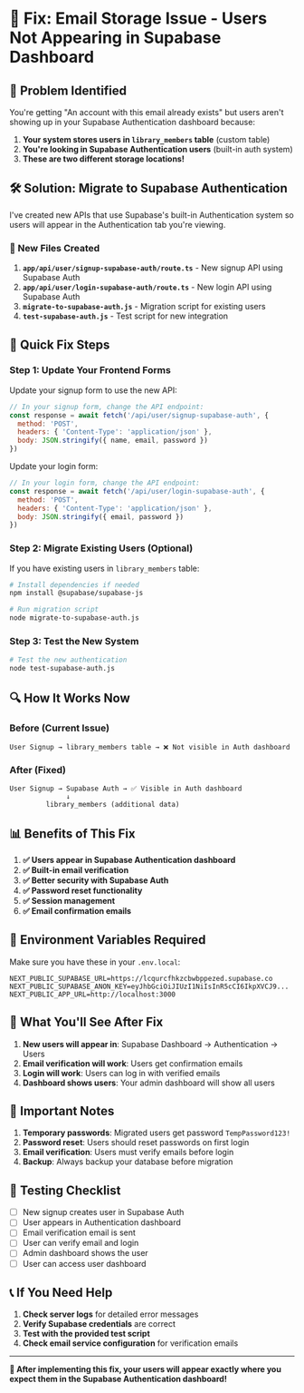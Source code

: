 # 🔧 Fix: Email Storage Issue - Users Not Appearing in Supabase Dashboard

## 🎯 Problem Identified

You're getting "An account with this email already exists" but users aren't showing up in your Supabase Authentication dashboard because:

1. **Your system stores users in `library_members` table** (custom table)
2. **You're looking in Supabase Authentication users** (built-in auth system)
3. **These are two different storage locations!**

## 🛠️ Solution: Migrate to Supabase Authentication

I've created new APIs that use Supabase's built-in Authentication system so users will appear in the Authentication tab you're viewing.

### 📁 New Files Created

1. **`app/api/user/signup-supabase-auth/route.ts`** - New signup API using Supabase Auth
2. **`app/api/user/login-supabase-auth/route.ts`** - New login API using Supabase Auth  
3. **`migrate-to-supabase-auth.js`** - Migration script for existing users
4. **`test-supabase-auth.js`** - Test script for new integration

## 🚀 Quick Fix Steps

### Step 1: Update Your Frontend Forms

Update your signup form to use the new API:

```javascript
// In your signup form, change the API endpoint:
const response = await fetch('/api/user/signup-supabase-auth', {
  method: 'POST',
  headers: { 'Content-Type': 'application/json' },
  body: JSON.stringify({ name, email, password })
})
```

Update your login form:

```javascript
// In your login form, change the API endpoint:
const response = await fetch('/api/user/login-supabase-auth', {
  method: 'POST',
  headers: { 'Content-Type': 'application/json' },
  body: JSON.stringify({ email, password })
})
```

### Step 2: Migrate Existing Users (Optional)

If you have existing users in `library_members` table:

```bash
# Install dependencies if needed
npm install @supabase/supabase-js

# Run migration script
node migrate-to-supabase-auth.js
```

### Step 3: Test the New System

```bash
# Test the new authentication
node test-supabase-auth.js
```

## 🔍 How It Works Now

### Before (Current Issue)
```
User Signup → library_members table → ❌ Not visible in Auth dashboard
```

### After (Fixed)
```
User Signup → Supabase Auth → ✅ Visible in Auth dashboard
              ↓
         library_members (additional data)
```

## 📊 Benefits of This Fix

1. **✅ Users appear in Supabase Authentication dashboard**
2. **✅ Built-in email verification**
3. **✅ Better security with Supabase Auth**
4. **✅ Password reset functionality**
5. **✅ Session management**
6. **✅ Email confirmation emails**

## 🔧 Environment Variables Required

Make sure you have these in your `.env.local`:

```env
NEXT_PUBLIC_SUPABASE_URL=https://lcqurcfhkzcbwbppezed.supabase.co
NEXT_PUBLIC_SUPABASE_ANON_KEY=eyJhbGciOiJIUzI1NiIsInR5cCI6IkpXVCJ9...
NEXT_PUBLIC_APP_URL=http://localhost:3000
```

## 🎯 What You'll See After Fix

1. **New users will appear in**: Supabase Dashboard → Authentication → Users
2. **Email verification will work**: Users get confirmation emails
3. **Login will work**: Users can log in with verified emails
4. **Dashboard shows users**: Your admin dashboard will show all users

## 🚨 Important Notes

1. **Temporary passwords**: Migrated users get password `TempPassword123!`
2. **Password reset**: Users should reset passwords on first login
3. **Email verification**: Users must verify emails before login
4. **Backup**: Always backup your database before migration

## 🧪 Testing Checklist

- [ ] New signup creates user in Supabase Auth
- [ ] User appears in Authentication dashboard
- [ ] Email verification email is sent
- [ ] User can verify email and login
- [ ] Admin dashboard shows the user
- [ ] User can access user dashboard

## 📞 If You Need Help

1. **Check server logs** for detailed error messages
2. **Verify Supabase credentials** are correct
3. **Test with the provided test script**
4. **Check email service configuration** for verification emails

---

**🎉 After implementing this fix, your users will appear exactly where you expect them in the Supabase Authentication dashboard!**

